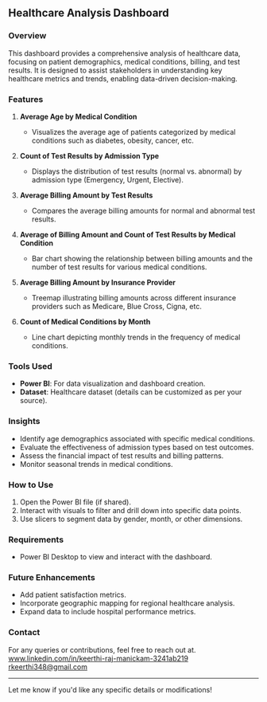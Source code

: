 ## Healthcare Analysis Dashboard

### Overview
This dashboard provides a comprehensive analysis of healthcare data, focusing on patient demographics, medical conditions, billing, and test results. It is designed to assist stakeholders in understanding key healthcare metrics and trends, enabling data-driven decision-making.

### Features
1. **Average Age by Medical Condition** 
   - Visualizes the average age of patients categorized by medical conditions such as diabetes, obesity, cancer, etc.

2. **Count of Test Results by Admission Type**  
   - Displays the distribution of test results (normal vs. abnormal) by admission type (Emergency, Urgent, Elective).

3. **Average Billing Amount by Test Results**  
   - Compares the average billing amounts for normal and abnormal test results.

4. **Average of Billing Amount and Count of Test Results by Medical Condition**  
   - Bar chart showing the relationship between billing amounts and the number of test results for various medical conditions.

5. **Average Billing Amount by Insurance Provider**  
   - Treemap illustrating billing amounts across different insurance providers such as Medicare, Blue Cross, Cigna, etc.

6. **Count of Medical Conditions by Month**  
   - Line chart depicting monthly trends in the frequency of medical conditions.

### Tools Used
- **Power BI**: For data visualization and dashboard creation.
- **Dataset**: Healthcare dataset (details can be customized as per your source).

### Insights
- Identify age demographics associated with specific medical conditions.
- Evaluate the effectiveness of admission types based on test outcomes.
- Assess the financial impact of test results and billing patterns.
- Monitor seasonal trends in medical conditions.

### How to Use
1. Open the Power BI file (if shared).
2. Interact with visuals to filter and drill down into specific data points.
3. Use slicers to segment data by gender, month, or other dimensions.

### Requirements
- Power BI Desktop to view and interact with the dashboard.

### Future Enhancements
- Add patient satisfaction metrics.
- Incorporate geographic mapping for regional healthcare analysis.
- Expand data to include hospital performance metrics.

### Contact
For any queries or contributions, feel free to reach out at.
www.linkedin.com/in/keerthi-raj-manickam-3241ab219
rkeerthi348@gmail.com

---

Let me know if you'd like any specific details or modifications!
